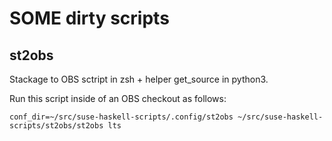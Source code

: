 # SOME dirty scripts

## st2obs

Stackage to OBS sctript in zsh + helper get_source in python3.

Run this script inside of an OBS checkout as follows:

    conf_dir=~/src/suse-haskell-scripts/.config/st2obs ~/src/suse-haskell-scripts/st2obs/st2obs lts

